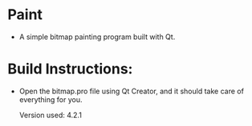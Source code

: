 # Paint

- A simple bitmap painting program built with Qt.

# Build Instructions:

- Open the bitmap.pro file using Qt Creator, and it should
  take care of everything for you.

    Version used: 4.2.1
